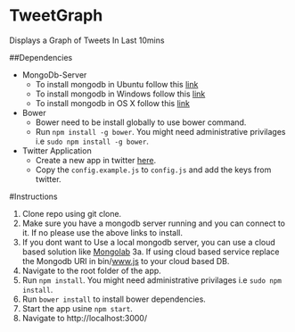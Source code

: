 # TweetGraph
Displays a Graph of Tweets In Last 10mins

##Dependencies
* MongoDb-Server
  * To install mongodb in Ubuntu follow this [link](http://docs.mongodb.org/manual/tutorial/install-mongodb-on-ubuntu/)
  * To install mongodb in Windows follow this [link](http://docs.mongodb.org/manual/tutorial/install-mongodb-on-windows/)
  * To install mongodb in OS X follow this [link](http://docs.mongodb.org/manual/tutorial/install-mongodb-on-os-x/)
* Bower
  * Bower need to be install globally to use bower command.
  * Run `npm install -g bower`. You might need administrative privilages i.e `sudo npm install -g bower`.
* Twitter Application
  * Create a new app in twitter [here](https://apps.twitter.com/).
  * Copy the `config.example.js` to `config.js` and add the keys from twitter.



#Instructions
1. Clone repo using git clone.
2. Make sure you have a mongodb server running and you can connect to it. If no please use the above links to install.
3. If you dont want to Use a local mongodb server, you can use a cloud based solution like [Mongolab](https://mongolab.com/)
3a. If using cloud based service replace the Mongodb URI in bin/www.js to your cloud based DB.
4. Navigate to the root folder of the app.
5. Run `npm install`. You might need administrative privilages i.e `sudo npm install`.
6. Run `bower install` to install bower dependencies.
7. Start the app usine `npm start`.
8. Navigate to http://localhost:3000/


